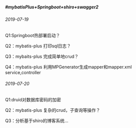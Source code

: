 ##### #mybatisPlus+Springboot+shiro+swagger2

###### 2019-07-19

Q1:Springboot热部署启动？

Q2：mybatis-plus 打印sql日志？

Q3：mybaits-plus 完成简单地crud？

Q4：mybatis-plus 利用MPGenerator生成mapper和mapper.xml service,controller

###### 2019-07-20

Q1:druid对数据库密码的加密

Q2：mybatis-plus 复杂的crud，子查询等操作？

Q3：分析基于shiro的博客系统...


